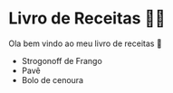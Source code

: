 # Livro de Receitas :man_cook:

Ola bem vindo ao meu livro de receitas :wave:

- Strogonoff de Frango
- Pavê
- Bolo de cenoura
